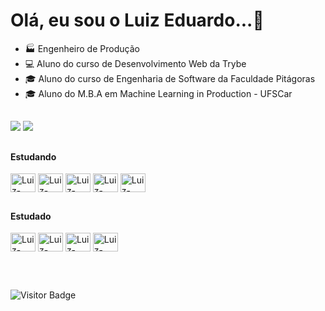 # Olá, eu sou o Luiz Eduardo...🚀


- 🏭 Engenheiro de Produção
- 💻 Aluno do curso de Desenvolvimento Web da Trybe
- 🎓 Aluno do curso de Engenharia de Software da Faculdade Pitágoras
- 🎓 Aluno do M.B.A em Machine Learning in Production - UFSCar

##

<div> 
  <a href = "mailto:luizmenezesbr@gmail.com"><img src="https://img.shields.io/badge/-Gmail-%23333?style=for-the-badge&logo=gmail&logoColor=white" target="_blank"></a>
  <a href="https://www.linkedin.com/in/menezesluiz/" target="_blank"><img src="https://img.shields.io/badge/-LinkedIn-%230077B5?style=for-the-badge&logo=linkedin&logoColor=white" target="_blank"></a>
</div>

##

  
<h4>Estudando</h4>
<div style="display: inline_block">
  <img align="center" alt="Luiz-Eduardo-VSCODE" height="30" width="40" src="https://cdn.jsdelivr.net/gh/devicons/devicon/icons/vscode/vscode-original.svg">
  <img align="center" alt="Luiz-Eduardo-JS" height="30" width="40" src="https://cdn.jsdelivr.net/gh/devicons/devicon/icons/javascript/javascript-original.svg">
  <img align="center" alt="Luiz-Eduardo-Linux" height="30" width="40" src="https://cdn.jsdelivr.net/gh/devicons/devicon/icons/linux/linux-original.svg">
  <img align="center" alt="Luiz-Eduardo-HTML" height="30" width="40" src="https://cdn.jsdelivr.net/gh/devicons/devicon/icons/html5/html5-original.svg">
  <img align="center" alt="Luiz-Eduardo-CSS" height="30" width="40" src="https://cdn.jsdelivr.net/gh/devicons/devicon/icons/css3/css3-original.svg">
          
  
  ##
  
  <h4>Estudado</h4>
  <img align="center" alt="Luiz-Eduardo-Bash" height="30" width="40" src="https://cdn.jsdelivr.net/gh/devicons/devicon/icons/bash/bash-plain.svg">
  <img align="center" alt="Luiz-Eduardo-Git" height="30" width="40" src="https://cdn.jsdelivr.net/gh/devicons/devicon/icons/git/git-original.svg">
  <img align="center" alt="Luiz-Eduardo-GitHub" height="30" width="40" src="https://cdn.jsdelivr.net/gh/devicons/devicon/icons/github/github-original.svg">
  <img align="center" alt="Luiz-Eduardo-Python" height="30" width="40" src="https://cdn.jsdelivr.net/gh/devicons/devicon/icons/python/python-original.svg">
          
</div>
  
  ##
  
<br>
  
![Visitor Badge](https://visitor-badge.laobi.icu/badge?page_id=.)
 
